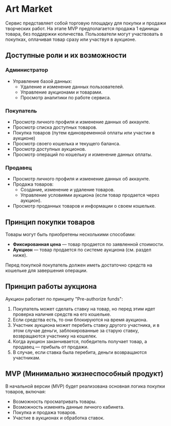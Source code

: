 # Art Market


Сервис представляет собой торговую площадку для покупки и продажи творческих работ. 
На этапе MVP предполагается продажа 1 единицы товара, без поддержки количества. 
Пользователи могут участвовать в покупках, оплачивая товар сразу или участвуя в аукционе.

## Доступные роли и их возможности

### Администратор
- Управление базой данных:
    - Удаление и изменение данных пользователей.
    - Управление аукционами и товарами.
    - Просмотр аналитики по работе сервиса.

### Покупатель
- Просмотр личного профиля и изменение данных об аккаунте.
- Просмотр списка доступных товаров.
- Покупка товаров (путем единовременной оплаты или участии в аукционе)
- Просмотр своего кошелька и текущего баланса.
- Просмотр доступных аукционов.
- Просмотр операций по кошельку и изменение данных оплаты.

### Продавец
- Просмотр личного профиля и изменение данных об аккаунте.
- Продажа товаров:
    - Создание, изменение и удаление товаров.
    - Управление условиями аукциона (если товар продается через аукцион).
- Просмотр проданных товаров и информации о своем кошельке.

## Принцип покупки товаров

Товары могут быть приобретены несколькими способами:
- **Фиксированная цена** — товар продается по заявленной стоимости.
- **Аукцион** — товар продается по системе аукциона (см. раздел ниже).

Перед покупкой покупатель должен иметь достаточно средств на кошельке для завершения операции.

## Принцип работы аукциона

Аукцион работает по принципу "Pre-authorize funds":
1. Покупатель может сделать ставку на товар, но перед этим идет проверка наличия средств на его кошельке.
2. Если средства есть, то они блокируются на время аукциона.
3. Участник аукциона может перебить ставку другого участника, и в этом случае деньги, заблокированные за старую ставку, возвращаются участнику на кошелек.
4. Когда аукцион заканчивается, победитель получает товар, а продавец — прибыль от продажи.
5. В случае, если ставка была перебита, деньги возвращаются участникам.

## MVP (Минимально жизнеспособный продукт)

В начальной версии (MVP) будет реализована основная логика покупки товаров, включая:
- Возможность просматривать товары.
- Возможность изменять данные личного кабинета.
- Покупка и продажа товаров.
- Участие в аукционах и обработка ставок.